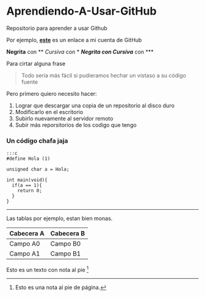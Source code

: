 # Aprendiendo-A-Usar-GitHub
Repositorio para aprender a usar Github

Por ejemplo, **[este](https://github.com/iCobiche)** es un enlace a mi cuenta de GitHub

**Negrita** con **
*Cursiva* con *
***Negrita con Cursiva*** con ***

Para cirtar alguna frase
> Todo sería más fácil si pudieramos
> hechar un vistaso a su código fuente

Pero primero quiero necesito hacer:
1. Lograr que descargar una copia de un repositorio al disco duro
2. Modificarlo en el escritorio
3. Subirlo nuevamente al servidor remoto
4. Subir más reporsitorios de los codigo que tengo

### Un código chafa jaja
    :::c
    #define Hola (1)

    unsigned char a = Hola;

    int main(void){
      if(a == 1){
        return 0;
      }
    }
    
***

Las tablas por ejemplo, estan bien monas.

| Cabecera A | Cabecera B |
| ---------- | ---------- |
| Campo A0   | Campo B0   |
| Campo A1   | Campo B1   |

Esto es un texto con nota al pie [^1]

[^1]: Esto es una nota al pie de página.

